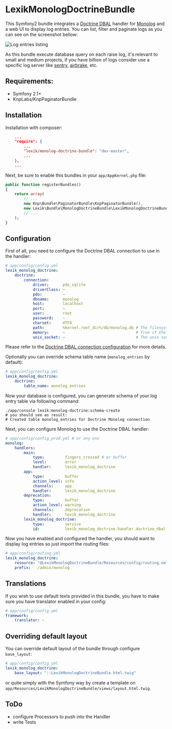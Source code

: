 LexikMonologDoctrineBundle
==========================

This Symfony2 bundle integrates a [Doctrine DBAL](https://github.com/doctrine/dbal) handler for [Monolog](https://github.com/Seldaek/monolog) and a web UI to display log entries. You can list, filter and paginate logs as you can see on the screenshot bellow:

![Log entries listing](https://github.com/lexik/LexikMonologDoctrineBundle/raw/master/Resources/screen/list.jpg)

As this bundle execute database query on each raise log, it's relevant to small and medium projects, if you have billion of logs consider use a specific log server like [sentry](http://getsentry.com/), [airbrake](https://airbrake.io/), etc.

Requirements:
------------

* Symfony 2.1+
* KnpLabs/KnpPaginatorBundle

Installation
------------

Installation with composer:

``` json
    ...
    "require": {
        ...
        "lexik/monolog-doctrine-bundle": "dev-master",
        ...
    },
    ...
```

Next, be sure to enable this bundles in your `app/AppKernel.php` file:

``` php
public function registerBundles()
{
    return array(
        // ...
        new Knp\Bundle\PaginatorBundle\KnpPaginatorBundle(),
        new Lexik\Bundle\MonologDoctrineBundle\LexikMonologDoctrineBundle(),
        // ...
    );
}
```

Configuration
-------------

First of all, you need to configure the Doctrine DBAL connection to use in the handler:

``` yaml
# app/config/config.yml
lexik_monolog_doctrine:
    doctrine:
        connection:
            driver:      pdo_sqlite
            driverClass: ~
            pdo:         ~
            dbname:      monolog
            host:        localhost
            port:        ~
            user:        root
            password:    ~
            charset:     UTF8
            path:        %kernel.root_dir%/db/monolog.db # The filesystem path to the database file for SQLite
            memory:      ~                               # True if the SQLite database should be in-memory (non-persistent)
            unix_socket: ~                               # The unix socket to use for MySQL
```

Please refer to the [Doctrine DBAL connection configuration](http://docs.doctrine-project.org/projects/doctrine-dbal/en/latest/reference/configuration.html#configuration) for more details.

Optionally you can override schema table name (`monolog_entries` by default):

``` yaml
# app/config/config.yml
lexik_monolog_doctrine:
    doctrine:
        table_name: monolog_entries
```

Now your database is configured, you can generate schema of your log entry table via following command:

```
./app/console lexik:monolog-doctrine:schema-create
# you should see as result:
# Created table monolog_entries for Doctrine Monolog connection
```

Next, you can configure Monolog to use the Doctrine DBAL handler:

``` yaml
# app/config/config_prod.yml # or any env
monolog:
    handlers:
        main:
            type:         fingers_crossed # or buffer
            level:        error
            handler:      lexik_monolog_doctrine
        app:
            type:         buffer
            action_level: info
            channels:     app
            handler:      lexik_monolog_doctrine
        deprecation:
            type:         buffer
            action_level: warning
            channels:     deprecation
            handler:      lexik_monolog_doctrine
        lexik_monolog_doctrine:
            type:         service
            id:           lexik_monolog_doctrine.handler.doctrine_dbal
```

Now you have enabled and configured the handler, you should want to display log entries so just import the routing files:

``` yaml
# app/config/routing.yml
lexik_monolog_doctrine:
    resource: "@LexikMonologDoctrineBundle/Resources/config/routing.xml"
    prefix:   /admin/monolog
```

Translations
------------

If you wish to use default texts provided in this bundle, you have to make sure you have translator enabled in your config:

``` yaml
# app/config/config.yml
framework:
    translator: ~
```

Overriding default layout
-------------------------

You can override default layout of the bundle through configure `base_layout`:

``` yaml
# app/config/config.yml
lexik_monolog_doctrine:
    base_layout: "::LexikMonologDoctrineBundle.html.twig"
```

or quite simply with the Symfony way by create a template on `app/Resources/LexikMonologDoctrineBundle/views/layout.html.twig`.

ToDo
----

* configure Processors to push into the Handler
* write Tests
